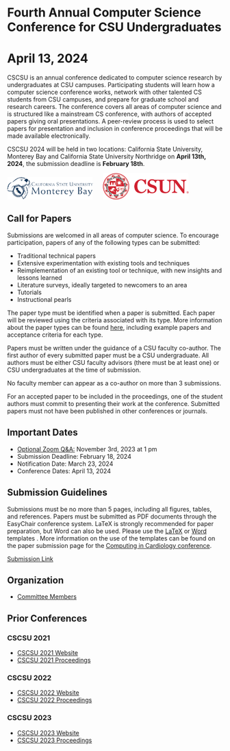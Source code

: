 # Fourth Annual Computer Science Conference for CSU Undergraduates
# April 13, 2024

CSCSU is an annual conference dedicated to computer science research by undergraduates at CSU campuses. Participating students will learn how a computer science conference works, network with other talented CS students from CSU campuses, and prepare for graduate school and research careers. The conference covers all areas of computer science and is structured like a mainstream CS conference, with authors of accepted papers giving oral presentations. A peer-review process is used to select papers for presentation and inclusion in conference proceedings that will be made available electronically.

CSCSU 2024 will be held in two locations: California State University, Monterey Bay and California State University Northridge on **April 13th, 2024**, the submission deadline is **February 18th**.

<img src="csumb.png" width="200"/>&nbsp;&nbsp;&nbsp;&nbsp;&nbsp;&nbsp;<img src="csun.png" width="200"/>

## Call for Papers ##
Submissions are welcomed in all areas of computer science. To encourage participation, papers of any of the following types can be submitted:

* Traditional technical papers
* Extensive experimentation with existing tools and techniques
* Reimplementation of an existing tool or technique, with new insights and lessons learned
* Literature surveys, ideally targeted to newcomers to an area
* Tutorials
* Instructional pearls

The paper type must be identified when a paper is submitted. Each paper will be reviewed using the criteria associated with its type. More information about the paper types can be found [here](https://cscsu-conference.github.io/Paper%20types%202022.pdf), including example papers and acceptance criteria for each type.

Papers must be written under the guidance of a CSU faculty co-author. The first author of every submitted paper must be a CSU undergraduate. All authors must be either CSU faculty advisors (there must be at least one) or CSU undergraduates at the time of submission.

No faculty member can appear as a co-author on more than 3 submissions.

For an accepted paper to be included in the proceedings, one of the student authors must commit to presenting their work at the conference. Submitted papers must not have been published in other conferences or journals.

## Important Dates ##

* [Optional Zoom Q&A:](https://sjsu.zoom.us/j/83196063927?pwd=ck1CRk5vY3FqQXRucjVGN29IV3pOQT09) November 3rd, 2023 at 1 pm
* Submission Deadline: February 18, 2024
* Notification Date: March 23, 2024
* Conference Dates: April 13, 2024

## Submission Guidelines
Submissions must be no more than 5 pages, including all figures, tables, and references. Papers must be submitted as PDF documents through the EasyChair conference system. LaTeX is strongly recommended for paper preparation, but Word can also be used. Please use the [LaTeX](https://cscsu-conference.github.io/LatexTemplate.zip) or [Word](https://cscsu-conference.github.io/WordTemplate.docx) templates . More information on the use of the templates can be found on the paper submission page for the [Computing in Cardiology conference](http://www.cinc.org/instructions-for-preparing-and-submitting-full-papers/).

[Submission Link](https://cmt3.research.microsoft.com/CSCSU2024/Submission/Index)

## Organization
* [Committee Members](./committees.html)

## Prior Conferences
### CSCSU 2021
* [CSCSU 2021 Website](./index21.html)
* [CSCSU 2021 Proceedings](https://scholarworks.calstate.edu/collections/zp38wj490?locale=en)

### CSCSU 2022
* [CSCSU 2022 Website](./index22.html)
* [CSCSU 2022 Proceedings](https://scholarworks.calstate.edu/collections/4q77fx96x?locale=en)

### CSCSU 2023
* [CSCSU 2023 Website](./index23.html)
* [CSCSU 2023 Proceedings](https://scholarworks.calstate.edu/collections/w0892j378)
